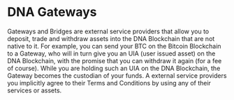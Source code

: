 # DNA Gateways

Gateways and Bridges are external service providers that allow you to deposit,
trade and withdraw assets into the DNA Blockchain that are not native to it.
For example, you can send your BTC on the Bitcoin Blockchain to a Gateway, who will
in turn give you an UIA (user issued asset) on the DNA Blockchain, with the
promise that you can withdraw it again (for a fee of course). While you are holding
such an UIA on the DNA Blockchain, the Gateway becomes the custodian of your funds.
A external service providers you implicitly agree to their Terms and Conditions by using
any of their services or assets.
